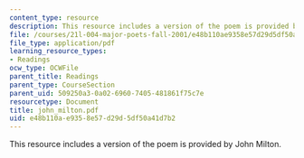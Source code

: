 ```yaml
---
content_type: resource
description: This resource includes a version of the poem is provided by John Milton.
file: /courses/21l-004-major-poets-fall-2001/e48b110ae9358e57d29d5df50a41d7b2_john_milton.pdf
file_type: application/pdf
learning_resource_types:
- Readings
ocw_type: OCWFile
parent_title: Readings
parent_type: CourseSection
parent_uid: 509250a3-0a02-6960-7405-481861f75c7e
resourcetype: Document
title: john_milton.pdf
uid: e48b110a-e935-8e57-d29d-5df50a41d7b2
---
```

This resource includes a version of the poem is provided by John Milton.

